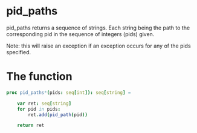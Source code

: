 # pid_paths

pid_paths returns a sequence of strings. Each string being the path to the corresponding pid in the sequence of integers (pids) given.

Note: this will raise an exception if an exception occurs for any of the pids specified. 

# The function
```nim
proc pid_paths*(pids: seq[int]): seq[string] = 

    var ret: seq[string]
    for pid in pids:
        ret.add(pid_path(pid))

    return ret
```